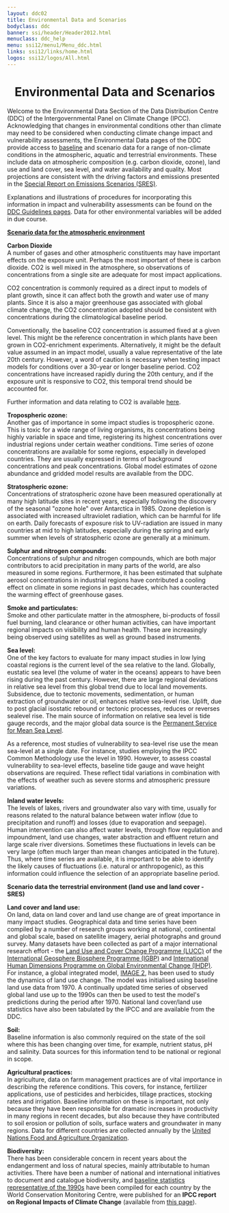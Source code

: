 ```yaml
---
layout: ddc02
title: Environmental Data and Scenarios
bodyclass: ddc
banner: ssi/header/Header2012.html
menuclass: ddc_help
menu: ssi12/menu1/Menu_ddc.html
links: ssi12/links/home.html
logos: ssi12/logos/All.html
---
```

 <div id="pagetitle">
 <h1 align="center">Environmental Data and Scenarios</h1>
 </div>
 <!-- End of Page Title Block -->

 <div id="content"> 
 <p>Welcome to the Environmental Data Section of the Data Distribution Centre (DDC) of the Intergovernmental
 Panel on Climate Change (IPCC). Acknowledging that changes in environmental conditions other than climate
 may need to be considered when conducting climate change impact and vulnerability assessments,
 the Environmental Data pages of the DDC provide access to
 <a href="http://sedac.ciesin.columbia.edu/ddc/baseline/index.html">baseline</a>
 and scenario data for a
 range of non-climate conditions in the atmospheric, aquatic and terrestrial environments. These
 include data on atmospheric composition (e.g. carbon dioxide, ozone), land use and land cover, sea
 level, and water availability and quality. Most projections are consistent with the driving factors
 and emissions presented in the <a href="http://www.ipcc.ch/ipccreports/sres/emission/index.php?idp=0">Special Report on Emissions
 Scenarios (SRES)</a>.</p>
 
 <p>Explanations and illustrations of procedures for incorporating this information in impact and vulnerability
 assessments can be found on the <a href="/guidelines/index.html">DDC Guidelines pages</a>. Data for other
 environmental variables will be added in due course.</p>
 
 <p><b><a href="/sim/gcm_clim/SRES_TAR/ddc_sres_emissions.html">Scenario data for the atmospheric environment</a></b></p>
 
 <p><strong><a name="C02" id="C02"></a>Carbon Dioxide</strong><br/>
 A number of gases and other atmospheric constituents may have important effects on the exposure unit.
 Perhaps the most important of these is carbon dioxide. CO2 is well mixed in the atmosphere, so
 observations of concentrations from a single site are adequate for most impact applications.</p>
 
 <p>CO2 concentration is commonly required as a direct input to models of plant growth, since it can affect
 both the growth and water use of many plants. Since it is also a major greenhouse gas associated with
 global climate change, the CO2 concentration adopted should be consistent with concentrations during
 the climatological baseline period.</p>
 
 <p>Conventionally, the baseline CO2 concentration is assumed fixed at a given level. This might be the
 reference concentration in which plants have been grown in CO2-enrichment experiments. Alternatively,
 it might be the default value assumed in an impact model, usually a value representative of the late 20th
 century. However, a word of caution is necessary when testing impact models
 for conditions over a 30-year or longer baseline period.
 CO2 concentrations have increased rapidly during the 20th century,
 and if the exposure unit is responsive to CO2, this temporal trend should be accounted for.</p>
 
 <p>
 Further information and data relating to CO2 is available 
 <a href="/observ/ddc_co2.html">here</a>.
 </p> 

 <p><strong><a name="TropO" id="TropO"></a>Tropospheric ozone:</strong><br/>
 Another gas of importance in some impact studies is tropospheric ozone. This is toxic for a wide range
 of living organisms, its concentrations being highly variable in space and time, registering its highest
 concentrations over industrial regions under certain weather conditions. Time series of ozone
 concentrations are available for some regions, especially in developed countries. They are usually
 expressed in terms of background concentrations and peak concentrations. Global model estimates of
 ozone abundance and gridded model results are available from the DDC.</p>
 
 <p><strong><a name="StratO" id="StratO"></a>Stratospheric ozone:</strong><br/>
 Concentrations of stratospheric ozone have been measured operationally at many high latitude sites in
 recent years, especially following the discovery of the seasonal "ozone hole" over Antarctica in 1985.
 Ozone depletion is associated with increased ultraviolet radiation, which can be harmful for life on
 earth. Daily forecasts of exposure risk to UV-radiation are issued in many countries at mid to high
 latitudes, especially during the spring and early summer when levels of stratospheric ozone are generally
 at a minimum.</p>
 
 <p><strong><a name="SO2" id="S02"></a>Sulphur and nitrogen compounds:</strong><br/>
 Concentrations of sulphur and nitrogen compounds, which are both major contributors to acid
 precipitation in many parts of the world, are also measured in some regions. Furthermore, it has been
 estimated that sulphate aerosol concentrations in industrial regions have contributed a cooling effect on
 climate in some regions in past decades, which has counteracted the warming effect of greenhouse
 gases.</p>
 
 <p><strong><a name="Smoke" id="Smoke"></a>Smoke and particulates:</strong><br/>
 Smoke and other particulate matter in the atmosphere, bi-products of fossil fuel burning, land clearance
 or other human activities, can have important regional impacts on visibility and human health. These are
 increasingly being observed using satellites as well as ground based instruments.</p>
 
 <p><strong><a name="SLR" id="SLR"></a>Sea level:</strong><br/>
 One of the key factors to evaluate for many impact studies in low lying coastal regions is the current
 level of the sea relative to the land. Globally, eustatic sea level (the volume of water in the oceans)
 appears to have been rising during the past century. However, there are large
 regional deviations in relative sea level from this global trend due to local land movements. Subsidence,
 due to tectonic movements, sedimentation, or human extraction of groundwater or oil, enhances relative
 sea-level rise. Uplift, due to post glacial isostatic rebound or tectonic processes, reduces or reverses sealevel
 rise. The main source of information on relative sea level is tide gauge records, and the major global
 data source is the <a href="http://www.psmsl.org">Permanent Service for Mean Sea
 Level</a>.</p>
 
 <p>As a reference, most studies of vulnerability to sea-level rise use the mean sea-level at a single date. For
 instance, studies employing the IPCC Common Methodology use the level in 1990. However, to assess coastal
 vulnerability to sea-level effects, baseline tide gauge and wave height observations are required. These
 reflect tidal variations in combination with the effects of weather such as severe storms and atmospheric
 pressure variations.</p>
 
 <p><strong><a name="InlandWater" id="InlandWater"></a>Inland water levels:</strong><br/>
 The levels of lakes, rivers and groundwater also vary with time, usually for reasons related to the
 natural balance between water inflow (due to precipitation and runoff) and losses (due to evaporation
 and seepage). Human intervention can also affect water levels, through flow regulation and
 impoundment, land use changes, water abstraction and effluent return and large scale river diversions.
 Sometimes these fluctuations in levels can be very large (often much larger than
 mean changes anticipated in the future). Thus, where time series are available, it is important to be able
 to identify the likely causes of fluctuations (i.e. natural or anthropogenic), as this information could
 influence the selection of an appropriate baseline period.</p>
 
 <p><b>Scenario data the terrestrial environment (land use and land cover - SRES)</b></p>
 
 <p><strong><a name="LandCover" id="LandCover"></a>Land cover and land use:</strong><br/>
 On land, data on land cover and land use change are of great importance in many impact studies.
 Geographical data and time series have been compiled by a number of research groups working at
 national, continental and global scale, based on satellite imagery, aerial photographs and ground survey.
 Many datasets have been collected as part of a major international research effort - the
 <a href="http://www.igbp.net/researchprojects/igbpcoreprojectsphaseone/landuseandcoverchange.4.1b8ae20512db692f2a680009062.html">Land Use and Cover Change Programme (LUCC)</a>
 of the <a href="http://www.igbp.net/">International Geosphere Biosphere Programme (IGBP)</a>
 and <a href="http://www.ihdp.org/">International Human Dimensions Programme on Global Environmental Change (IHDP)</a>. For
 instance, a global integrated model, <a href="http://www.ciesin.org/datasets/rivm/image2.0-home.html">
 IMAGE 2</a>, has been used to study the dynamics of land use change.
 The model was initialised using baseline land use data from 1970. A continually updated time series of
 observed global land use up to the 1990s can then be used to test the model's predictions during the
 period after 1970. National land cover/land use statistics have also been tabulated by the IPCC and
 are available from the DDC.</p>
 
 <p><strong><a name="Soil" id="Soil"></a>Soil:</strong><br/>
 Baseline information is also commonly required on the state of the soil where this has been changing
 over time, for example, nutrient status, pH and salinity. Data sources for this information tend to be
 national or regional in scope.</p>
 
 <p><strong><a name="Agri" id="Agri"></a>Agricultural practices:</strong><br/>
 In agriculture, data on farm management practices are of vital importance in describing the reference
 conditions. This covers, for instance, fertilizer applications, use of pesticides and herbicides, tillage
 practices, stocking rates and irrigation. Baseline information on these is important, not only because
 they have been responsible for dramatic increases in productivity in many regions in recent decades, but
 also because they have contributed to soil erosion or pollution of soils, surface waters and groundwater
 in many regions. Data for different countries are collected annually by the <a href="http://www.fao.org/">United Nations Food and		Agriculture Organization</a>.</p>
 
 <p><strong><a name="Bio" id="Bio"></a>Biodiversity:</strong><br/>
 There has been considerable concern in recent years about the endangerment and loss of natural species,
 mainly attributable to human activities. There have been a number of national and international
 initiatives to document and catalogue biodiversity, and 
 <a href="http://sedac.ipcc-data.org/ddc/baseline/index.html">baseline statistics
 representative of the 1990s</a> 
 have been compiled for each country by the World Conservation Monitoring Centre, were published for
 an <strong>IPCC report on Regional Impacts of Climate Change</strong> (available from
 <a href="http://www.ipcc.ch/publications_and_data/publications_and_data_reports.htm">this page</a>).</p>
 
 <p>&nbsp;</p>

 </div>
 
